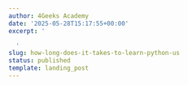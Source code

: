 ```yaml
---
author: 4Geeks Academy
date: '2025-05-28T15:17:55+00:00'
excerpt: '

  '
slug: how-long-does-it-takes-to-learn-python-us
status: published
template: landing_post
---
```

